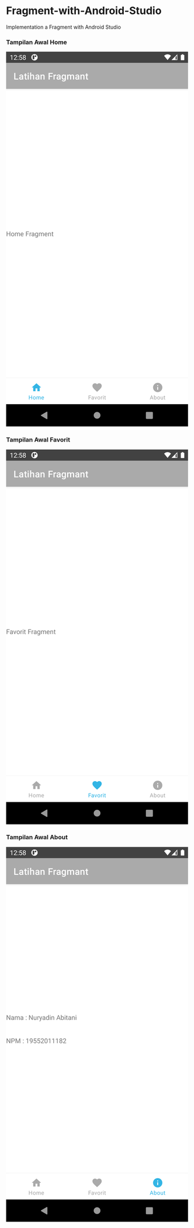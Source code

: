 # Fragment-with-Android-Studio

Implementation a Fragment with Android Studio

### Tampilan Awal Home

![CircleImageView](https://github.com/abugrayhat/Fragment-with-Android-Studio/blob/main/imgView/1.png)

### Tampilan Awal Favorit

![CircleImageView](https://github.com/abugrayhat/Fragment-with-Android-Studio/blob/main/imgView/2.png)

### Tampilan Awal About

![CircleImageView](https://github.com/abugrayhat/Fragment-with-Android-Studio/blob/main/imgView/3.png)
